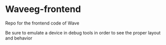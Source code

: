 Waveeg-frontend
===============

Repo for the frontend code of Wave

Be sure to emulate a device in debug tools in order to see the proper layout and behavior
